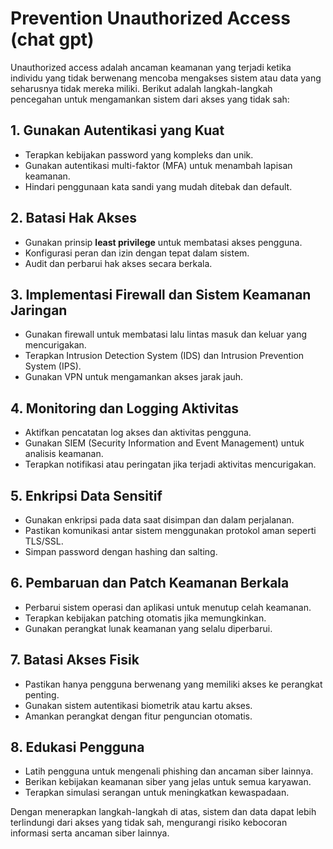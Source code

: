 # Prevention Unauthorized Access (chat gpt)

Unauthorized access adalah ancaman keamanan yang terjadi ketika individu yang tidak berwenang mencoba mengakses sistem atau data yang seharusnya tidak mereka miliki. Berikut adalah langkah-langkah pencegahan untuk mengamankan sistem dari akses yang tidak sah:

## 1. Gunakan Autentikasi yang Kuat
- Terapkan kebijakan password yang kompleks dan unik.
- Gunakan autentikasi multi-faktor (MFA) untuk menambah lapisan keamanan.
- Hindari penggunaan kata sandi yang mudah ditebak dan default.

## 2. Batasi Hak Akses
- Gunakan prinsip **least privilege** untuk membatasi akses pengguna.
- Konfigurasi peran dan izin dengan tepat dalam sistem.
- Audit dan perbarui hak akses secara berkala.

## 3. Implementasi Firewall dan Sistem Keamanan Jaringan
- Gunakan firewall untuk membatasi lalu lintas masuk dan keluar yang mencurigakan.
- Terapkan Intrusion Detection System (IDS) dan Intrusion Prevention System (IPS).
- Gunakan VPN untuk mengamankan akses jarak jauh.

## 4. Monitoring dan Logging Aktivitas
- Aktifkan pencatatan log akses dan aktivitas pengguna.
- Gunakan SIEM (Security Information and Event Management) untuk analisis keamanan.
- Terapkan notifikasi atau peringatan jika terjadi aktivitas mencurigakan.

## 5. Enkripsi Data Sensitif
- Gunakan enkripsi pada data saat disimpan dan dalam perjalanan.
- Pastikan komunikasi antar sistem menggunakan protokol aman seperti TLS/SSL.
- Simpan password dengan hashing dan salting.

## 6. Pembaruan dan Patch Keamanan Berkala
- Perbarui sistem operasi dan aplikasi untuk menutup celah keamanan.
- Terapkan kebijakan patching otomatis jika memungkinkan.
- Gunakan perangkat lunak keamanan yang selalu diperbarui.

## 7. Batasi Akses Fisik
- Pastikan hanya pengguna berwenang yang memiliki akses ke perangkat penting.
- Gunakan sistem autentikasi biometrik atau kartu akses.
- Amankan perangkat dengan fitur penguncian otomatis.

## 8. Edukasi Pengguna
- Latih pengguna untuk mengenali phishing dan ancaman siber lainnya.
- Berikan kebijakan keamanan siber yang jelas untuk semua karyawan.
- Terapkan simulasi serangan untuk meningkatkan kewaspadaan.

Dengan menerapkan langkah-langkah di atas, sistem dan data dapat lebih terlindungi dari akses yang tidak sah, mengurangi risiko kebocoran informasi serta ancaman siber lainnya.